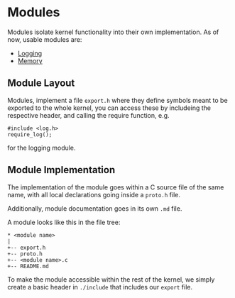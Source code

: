 # Modules

Modules isolate kernel functionality into their own
implementation. As of now, usable modules are:
- [Logging](./log)
- [Memory](./mem)

## Module Layout

Modules, implement a file `export.h` where they define
symbols meant to be exported to the whole kernel, you can
access these by includeing the respective header, and
calling the require function, e.g.
```
#include <log.h>
require_log();
```
for the logging module.

## Module Implementation

The implementation of the module goes within a C source file
of the same name, with all local declarations going inside a
`proto.h` file.

Additionally, module documentation goes in its own `.md` file.

A module looks like this in the file tree:
```
* <module name>
|
+-- export.h
+-- proto.h
+-- <module name>.c
+-- README.md
```

To make the module accessible within the rest of the kernel, we
simply create a basic header in `./include` that includes our
`export` file.
